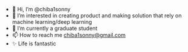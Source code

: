 - 👋 Hi, I’m @chiba1sonny
- 👀 I’m interested in creating product and making solution that rely on machine learning/deep learning
- 🌱 I’m currently a graduate student
- 📫 How to reach me chiba1sonny@gmail.com
- ✨ Life is fantastic
<!---
chiba1sonny/chiba1sonny is a ✨ special ✨ repository because its `README.md` (this file) appears on your GitHub profile.
You can click the Preview link to take a look at your changes.
--->
